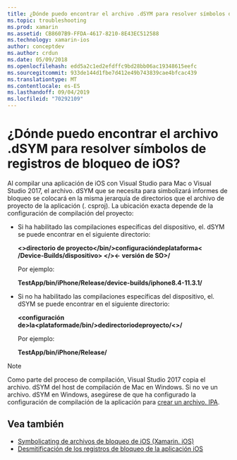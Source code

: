 ```yaml
---
title: ¿Dónde puedo encontrar el archivo .dSYM para resolver símbolos de registros de bloqueo de iOS?
ms.topic: troubleshooting
ms.prod: xamarin
ms.assetid: CB8607B9-FFDA-4617-8210-8E43EC512588
ms.technology: xamarin-ios
author: conceptdev
ms.author: crdun
ms.date: 05/09/2018
ms.openlocfilehash: edd5a2c1ed2efdffc9bd28bb06ac19348615eefc
ms.sourcegitcommit: 933de144d1fbe7d412e49b743839cae4bfcac439
ms.translationtype: MT
ms.contentlocale: es-ES
ms.lasthandoff: 09/04/2019
ms.locfileid: "70292109"
---
```

# <a name="where-can-i-find-the-dsym-file-to-symbolicate-ios-crash-logs"></a>¿Dónde puedo encontrar el archivo .dSYM para resolver símbolos de registros de bloqueo de iOS?

Al compilar una aplicación de iOS con Visual Studio para Mac o Visual Studio 2017, el archivo. dSYM que se necesita para simbolizará informes de bloqueo se colocará en la misma jerarquía de directorios que el archivo de proyecto de la aplicación (. csproj). La ubicación exacta depende de la configuración de compilación del proyecto:

- Si ha habilitado las compilaciones específicas del dispositivo, el. dSYM se puede encontrar en el siguiente directorio:

    **&lt;&gt;directorio de proyecto&lt;/bin/&gt;configuracióndeplataforma&lt; /Device-Builds/dispositivo&gt; &lt;/&gt;&lt;- versión de SO&gt;/**

    Por ejemplo:
  
    **TestApp/bin/iPhone/Release/device-builds/iphone8.4-11.3.1/**

- Si no ha habilitado las compilaciones específicas del dispositivo, el. dSYM se puede encontrar en el siguiente directorio:

    **&lt;configuración de&gt;la&lt;plataformade/bin/&gt;dedirectoriodeproyecto/&lt;&gt;/**

    Por ejemplo:

    **TestApp/bin/iPhone/Release/**

> [!NOTE]
> Como parte del proceso de compilación, Visual Studio 2017 copia el archivo. dSYM del host de compilación de Mac en Windows. Si no ve un archivo. dSYM en Windows, asegúrese de que ha configurado la configuración de compilación de la aplicación para [crear un archivo. IPA](~/ios/deploy-test/app-distribution/ipa-support.md).

## <a name="see-also"></a>Vea también

- [Symbolicating de archivos de bloqueo de iOS (Xamarin. iOS)](https://www.jmillerdev.net/symbolicating-ios-crash-files-xamarin-ios/)
- [Desmitificación de los registros de bloqueo de la aplicación iOS](https://www.raywenderlich.com/23704/demystifying-ios-application-crash-logs)

